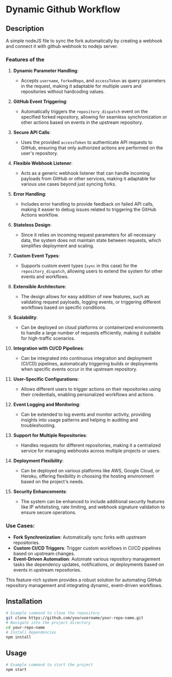 # Dynamic Github Workflow

## Description

A simple nodeJS file to sync the fork automatically by creating a webhook and connect it with github webhook to nodejs server.

### Features of the

1. **Dynamic Parameter Handling**:

   - Accepts `username`, `forkedRepo`, and `accessToken` as query parameters in the request, making it adaptable for multiple users and repositories without hardcoding values.

2. **GitHub Event Triggering**:

   - Automatically triggers the `repository_dispatch` event on the specified forked repository, allowing for seamless synchronization or other actions based on events in the upstream repository.

3. **Secure API Calls**:

   - Uses the provided `accessToken` to authenticate API requests to GitHub, ensuring that only authorized actions are performed on the user's repository.

4. **Flexible Webhook Listener**:

   - Acts as a generic webhook listener that can handle incoming payloads from GitHub or other services, making it adaptable for various use cases beyond just syncing forks.

5. **Error Handling**:

   - Includes error handling to provide feedback on failed API calls, making it easier to debug issues related to triggering the GitHub Actions workflow.

6. **Stateless Design**:

   - Since it relies on incoming request parameters for all necessary data, the system does not maintain state between requests, which simplifies deployment and scaling.

7. **Custom Event Types**:

   - Supports custom event types (`sync` in this case) for the `repository_dispatch`, allowing users to extend the system for other events and workflows.

8. **Extensible Architecture**:

   - The design allows for easy addition of new features, such as validating request payloads, logging events, or triggering different workflows based on specific conditions.

9. **Scalability**:

   - Can be deployed on cloud platforms or containerized environments to handle a large number of requests efficiently, making it suitable for high-traffic scenarios.

10. **Integration with CI/CD Pipelines**:

    - Can be integrated into continuous integration and deployment (CI/CD) pipelines, automatically triggering builds or deployments when specific events occur in the upstream repository.

11. **User-Specific Configurations**:

    - Allows different users to trigger actions on their repositories using their credentials, enabling personalized workflows and actions.

12. **Event Logging and Monitoring**:

    - Can be extended to log events and monitor activity, providing insights into usage patterns and helping in auditing and troubleshooting.

13. **Support for Multiple Repositories**:

    - Handles requests for different repositories, making it a centralized service for managing webhooks across multiple projects or users.

14. **Deployment Flexibility**:

    - Can be deployed on various platforms like AWS, Google Cloud, or Heroku, offering flexibility in choosing the hosting environment based on the project's needs.

15. **Security Enhancements**:
    - The system can be enhanced to include additional security features like IP whitelisting, rate limiting, and webhook signature validation to ensure secure operations.

### Use Cases:

- **Fork Synchronization**: Automatically sync forks with upstream repositories.
- **Custom CI/CD Triggers**: Trigger custom workflows in CI/CD pipelines based on upstream changes.
- **Event-Driven Automation**: Automate various repository management tasks like dependency updates, notifications, or deployments based on events in upstream repositories.

This feature-rich system provides a robust solution for automating GitHub repository management and integrating dynamic, event-driven workflows.

## Installation

```bash
# Example command to clone the repository
git clone https://github.com/yourusername/your-repo-name.git
# Navigate into the project directory
cd your-repo-name
# Install dependencies
npm install
```

## Usage

```bash
# Example command to start the project
npm start
```
